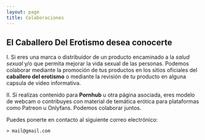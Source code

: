```yaml
---
layout: page
title: Colaboraciones
---
```


## El Caballero Del Erotismo desea conocerte


I. Si eres una marca o distribuidor de un producto encaminado a la _salud sexual_ y/o que permita mejorar la vida sexual de las personas. Podemos colaborar mediante la promoción de tus productos en los sitios oficiales del **caballero del erotismo** o mediante la revisión de tu producto en alguna capsula de video informativa.  

II. Si realizas contenido para **Pornhub** u otra página asociada, eres modelo de webcam o contribuyes con material de temática erótica para plataformas como Patreon u Onlyfans. Podemos colaborar juntos.  
      

Puedes ponerte en contacto al siguiente correo electrónico:

    > mail@gmail.com
